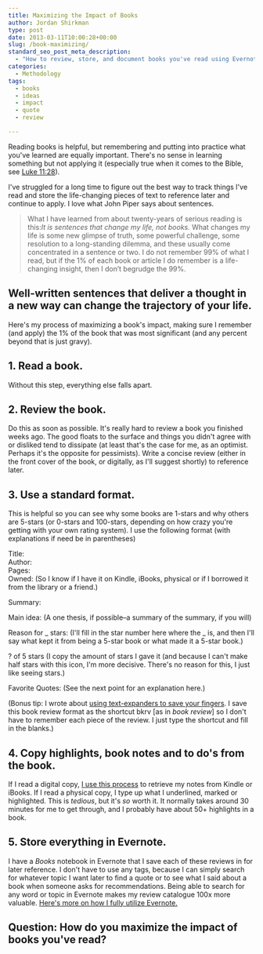 ```yaml
---
title: Maximizing the Impact of Books
author: Jordan Shirkman
type: post
date: 2013-03-11T10:00:28+00:00
slug: /book-maximizing/
standard_seo_post_meta_description:
  - "How to review, store, and document books you've read using Evernote to maximize a book's impact and application."
categories:
  - Methodology
tags:
  - books
  - ideas
  - impact
  - quote
  - review

---
```

Reading books is helpful, but remembering and putting into practice what you've learned are equally important. There's no sense in learning something but not applying it (especially true when it comes to the Bible, see [Luke 11:28](http://bib.ly/Lk11.28.ESV)).

I've struggled for a long time to figure out the best way to track things I've read and store the life-changing pieces of text to reference later and continue to apply. I love what John Piper says about sentences.

> What I have learned from about twenty-years of serious reading is this:_It is sentences that change my life, not books._ What changes my life is some new glimpse of truth, some powerful challenge, some resolution to a long-standing dilemma, and these usually come concentrated in a sentence or two. I do not remember 99% of what I read, but if the 1% of each book or article I do remember is a life-changing insight, then I don’t begrudge the 99%.

## Well-written sentences that deliver a thought in a new way can change the trajectory of your life.

Here's my process of maximizing a book's impact, making sure I remember (and apply) the 1% of the book that was most significant (and any percent beyond that is just gravy).<!--more-->

## **1. Read a book.**

Without this step, everything else falls apart.

## 2. Review the book.

Do this as soon as possible. It's really hard to review a book you finished weeks ago. The good floats to the surface and things you didn't agree with or disliked tend to dissipate (at least that's the case for me, as an optimist. Perhaps it's the opposite for pessimists). Write a concise review (either in the front cover of the book, or digitally, as I'll suggest shortly) to reference later.

## 3. Use a standard format.

This is helpful so you can see why some books are 1-stars and why others are 5-stars (or 0-stars and 100-stars, depending on how crazy you're getting with your own rating system). I use the following format (with explanations if need be in parentheses)

Title:  
Author:  
Pages:  
Owned: (So I know if I have it on Kindle, iBooks, physical or if I borrowed it from the library or a friend.)

Summary:

Main idea: (A one thesis, if possible&#8211;a summary of the summary, if you will)

Reason for _ stars: (I'll fill in the star number here where the _ is, and then I'll say what kept it from being a 5-star book or what made it a 5-star book.)

? of 5 stars (I copy the amount of stars I gave it (and because I can't make half stars with this icon, I'm more decisive. There's no reason for this, I just like seeing stars.)

Favorite Quotes: (See the next point for an explanation here.)

(Bonus tip: I wrote about [using text-expanders to save your fingers](http://www.google.com/url?sa=t&rct=j&q=&esrc=s&source=web&cd=1&cad=rja&ved=0CDQQFjAA&url=http%3A%2F%2Fjshirk.com%2Fblog%2Ftext-expander%2F&ei=F1A2UavSO47Iswa0oYHIBQ&usg=AFQjCNEk8uQ8lGYtzUTExMDTGio35TY2EQ&sig2=PeoTtkKzzCtFeNwZh4gvMg&bvm=bv.43148975,d.Yms). I save this book review format as the shortcut bkrv [as in _book review_] so I don't have to remember each piece of the review. I just type the shortcut and fill in the blanks.)

## 4. Copy highlights, book notes and to do's from the book.

If I read a digital copy, [I use this process](http://www.google.com/url?sa=t&rct=j&q=&esrc=s&source=web&cd=1&cad=rja&ved=0CDQQFjAA&url=http%3A%2F%2Fjshirk.com%2Fblog%2Fkindle-ibooks-highlights%2F&ei=ZFA2UaLcC8PAtQbOkIHQBA&usg=AFQjCNH5oBuZlU9MK4ctlIs1INm_JXBgiA&sig2=uHt9gb-5hKRhnim3-VkyNw&bvm=bv.43148975,d.Yms) to retrieve my notes from Kindle or iBooks. If I read a physical copy, I type up what I underlined, marked or highlighted. This is _tedious_, but it's _so_ worth it. It normally takes around 30 minutes for me to get through, and I probably have about 50+ highlights in a book.

## 5. Store everything in Evernote.

I have a _Books_ notebook in Evernote that I save each of these reviews in for later reference. I don't have to use any tags, because I can simply search for whatever topic I want later to find a quote or to see what I said about a book when someone asks for recommendations. Being able to search for any word or topic in Evernote makes my review catalogue 100x more valuable. [Here's more on how I fully utilize Evernote.](https://jshirk.com/blog/evernote-uses/)

## Question: How do you maximize the impact of books you've read?
